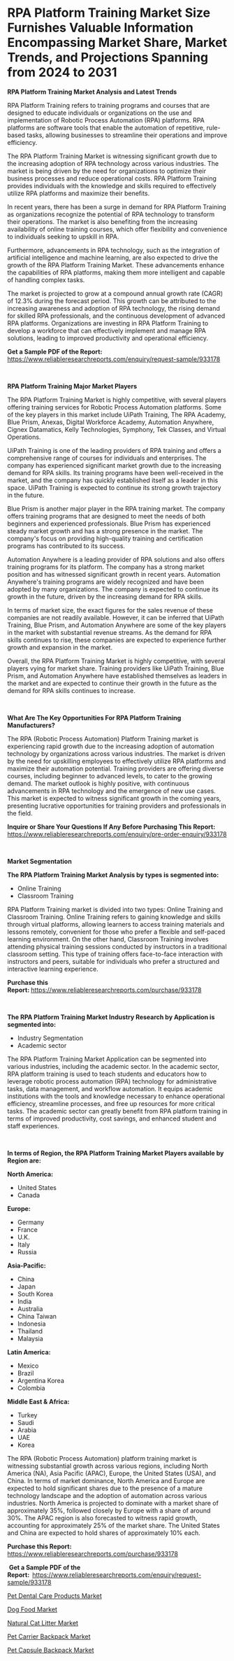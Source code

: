 <p><h1>RPA Platform Training Market Size Furnishes Valuable Information Encompassing Market Share, Market Trends, and Projections Spanning from 2024 to 2031</h1></p><p><strong>RPA Platform Training Market Analysis and Latest Trends</strong></p>
<p><p>RPA Platform Training refers to training programs and courses that are designed to educate individuals or organizations on the use and implementation of Robotic Process Automation (RPA) platforms. RPA platforms are software tools that enable the automation of repetitive, rule-based tasks, allowing businesses to streamline their operations and improve efficiency.</p><p>The RPA Platform Training Market is witnessing significant growth due to the increasing adoption of RPA technology across various industries. The market is being driven by the need for organizations to optimize their business processes and reduce operational costs. RPA Platform Training provides individuals with the knowledge and skills required to effectively utilize RPA platforms and maximize their benefits.</p><p>In recent years, there has been a surge in demand for RPA Platform Training as organizations recognize the potential of RPA technology to transform their operations. The market is also benefiting from the increasing availability of online training courses, which offer flexibility and convenience to individuals seeking to upskill in RPA.</p><p>Furthermore, advancements in RPA technology, such as the integration of artificial intelligence and machine learning, are also expected to drive the growth of the RPA Platform Training Market. These advancements enhance the capabilities of RPA platforms, making them more intelligent and capable of handling complex tasks.</p><p>The market is projected to grow at a compound annual growth rate (CAGR) of 12.3% during the forecast period. This growth can be attributed to the increasing awareness and adoption of RPA technology, the rising demand for skilled RPA professionals, and the continuous development of advanced RPA platforms. Organizations are investing in RPA Platform Training to develop a workforce that can effectively implement and manage RPA solutions, leading to improved productivity and operational efficiency.</p></p>
<p><strong>Get a Sample PDF of the Report:&nbsp;</strong> <a href="https://www.reliableresearchreports.com/enquiry/request-sample/933178">https://www.reliableresearchreports.com/enquiry/request-sample/933178</a></p>
<p>&nbsp;</p>
<p><strong>RPA Platform Training Major Market Players</strong></p>
<p><p>The RPA Platform Training Market is highly competitive, with several players offering training services for Robotic Process Automation platforms. Some of the key players in this market include UiPath Training, The RPA Academy, Blue Prism, Anexas, Digital Workforce Academy, Automation Anywhere, Cignex Datamatics, Kelly Technologies, Symphony, Tek Classes, and Virtual Operations. </p><p>UiPath Training is one of the leading providers of RPA training and offers a comprehensive range of courses for individuals and enterprises. The company has experienced significant market growth due to the increasing demand for RPA skills. Its training programs have been well-received in the market, and the company has quickly established itself as a leader in this space. UiPath Training is expected to continue its strong growth trajectory in the future.</p><p>Blue Prism is another major player in the RPA training market. The company offers training programs that are designed to meet the needs of both beginners and experienced professionals. Blue Prism has experienced steady market growth and has a strong presence in the market. The company's focus on providing high-quality training and certification programs has contributed to its success.</p><p>Automation Anywhere is a leading provider of RPA solutions and also offers training programs for its platform. The company has a strong market position and has witnessed significant growth in recent years. Automation Anywhere's training programs are widely recognized and have been adopted by many organizations. The company is expected to continue its growth in the future, driven by the increasing demand for RPA skills.</p><p>In terms of market size, the exact figures for the sales revenue of these companies are not readily available. However, it can be inferred that UiPath Training, Blue Prism, and Automation Anywhere are some of the key players in the market with substantial revenue streams. As the demand for RPA skills continues to rise, these companies are expected to experience further growth and expansion in the market.</p><p>Overall, the RPA Platform Training Market is highly competitive, with several players vying for market share. Training providers like UiPath Training, Blue Prism, and Automation Anywhere have established themselves as leaders in the market and are expected to continue their growth in the future as the demand for RPA skills continues to increase.</p></p>
<p>&nbsp;</p>
<p><strong>What Are The Key Opportunities For RPA Platform Training Manufacturers?</strong></p>
<p><p>The RPA (Robotic Process Automation) Platform Training market is experiencing rapid growth due to the increasing adoption of automation technology by organizations across various industries. The market is driven by the need for upskilling employees to effectively utilize RPA platforms and maximize their automation potential. Training providers are offering diverse courses, including beginner to advanced levels, to cater to the growing demand. The market outlook is highly positive, with continuous advancements in RPA technology and the emergence of new use cases. This market is expected to witness significant growth in the coming years, presenting lucrative opportunities for training providers and professionals in the field.</p></p>
<p><strong>Inquire or Share Your Questions If Any Before Purchasing This Report:</strong> <a href="https://www.reliableresearchreports.com/enquiry/pre-order-enquiry/933178">https://www.reliableresearchreports.com/enquiry/pre-order-enquiry/933178</a></p>
<p>&nbsp;</p>
<p><strong>Market Segmentation</strong></p>
<p><strong>The RPA Platform Training Market Analysis by types is segmented into:</strong></p>
<p><ul><li>Online Training</li><li>Classroom Training</li></ul></p>
<p><p>RPA Platform Training market is divided into two types: Online Training and Classroom Training. Online Training refers to gaining knowledge and skills through virtual platforms, allowing learners to access training materials and lessons remotely, convenient for those who prefer a flexible and self-paced learning environment. On the other hand, Classroom Training involves attending physical training sessions conducted by instructors in a traditional classroom setting. This type of training offers face-to-face interaction with instructors and peers, suitable for individuals who prefer a structured and interactive learning experience.</p></p>
<p><strong>Purchase this Report:&nbsp;</strong><a href="https://www.reliableresearchreports.com/purchase/933178">https://www.reliableresearchreports.com/purchase/933178</a></p>
<p>&nbsp;</p>
<p><strong>The RPA Platform Training Market Industry Research by Application is segmented into:</strong></p>
<p><ul><li>Industry Segmentation</li><li>Academic sector</li></ul></p>
<p><p>The RPA Platform Training Market Application can be segmented into various industries, including the academic sector. In the academic sector, RPA platform training is used to teach students and educators how to leverage robotic process automation (RPA) technology for administrative tasks, data management, and workflow automation. It equips academic institutions with the tools and knowledge necessary to enhance operational efficiency, streamline processes, and free up resources for more critical tasks. The academic sector can greatly benefit from RPA platform training in terms of improved productivity, cost savings, and enhanced student and staff experiences.</p></p>
<p>&nbsp;</p>
<p><strong>In terms of Region, the RPA Platform Training Market Players available by Region are:</strong></p>
<p>
    <p> <strong> North America: </strong>
        <ul>
            <li>United States</li>
            <li>Canada</li>
        </ul>
        </p> 
    <p> <strong> Europe: </strong>
        <ul>
            <li>Germany</li>
            <li>France</li>
            <li>U.K.</li>
            <li>Italy</li>
            <li>Russia</li>
        </ul>
        </p> 
    <p> <strong> Asia-Pacific: </strong>
        <ul>
            <li>China</li>
            <li>Japan</li>
            <li>South Korea</li>
            <li>India</li>
            <li>Australia</li>
            <li>China Taiwan</li>
            <li>Indonesia</li>
            <li>Thailand</li>
            <li>Malaysia</li>
        </ul>
        </p> 
    <p> <strong> Latin America: </strong>
        <ul>
            <li>Mexico</li>
            <li>Brazil</li>
            <li>Argentina Korea</li>
            <li>Colombia</li>
        </ul>
        </p> 
    <p> <strong> Middle East & Africa: </strong>
        <ul>
            <li>Turkey</li>
            <li>Saudi</li>
            <li>Arabia</li>
            <li>UAE</li>
            <li>Korea</li>
        </ul>
    </p>
    </p>
<p><p>The RPA (Robotic Process Automation) platform training market is witnessing substantial growth across various regions, including North America (NA), Asia Pacific (APAC), Europe, the United States (USA), and China. In terms of market dominance, North America and Europe are expected to hold significant shares due to the presence of a mature technology landscape and the adoption of automation across various industries. North America is projected to dominate with a market share of approximately 35%, followed closely by Europe with a share of around 30%. The APAC region is also forecasted to witness rapid growth, accounting for approximately 25% of the market share. The United States and China are expected to hold shares of approximately 10% each.</p></p>
<p><strong>Purchase this Report: </strong><a href="https://www.reliableresearchreports.com/purchase/933178">https://www.reliableresearchreports.com/purchase/933178</a></p>
<p>&nbsp;<strong>Get a Sample PDF of the Report:&nbsp;&nbsp;</strong><a href="https://www.reliableresearchreports.com/enquiry/request-sample/933178">https://www.reliableresearchreports.com/enquiry/request-sample/933178</a></p>
<p><strong></strong></p>
<p><p><a href="https://medium.com/@johnsonlowe1974/pet-dental-care-products-market-size-cagr-trends-2024-2030-6d18f74efc37">Pet Dental Care Products Market</a></p><p><a href="https://medium.com/p/4af74ef696d7/edit">Dog Food Market</a></p><p><a href="https://medium.com/@johnsonlowe1974/natural-cat-litter-market-trends-and-market-analysis-forecasted-for-period-2024-2031-a78419adc0e7">Natural Cat Litter Market</a></p><p><a href="https://medium.com/@johnsonlowe1974/pet-carrier-backpack-market-the-key-to-successful-business-strategy-forecast-till-2031-9e22635caf44">Pet Carrier Backpack Market</a></p><p><a href="https://medium.com/@johnsonlowe1974/pet-capsule-backpack-market-comprehensive-assessment-by-type-application-and-geography-91dfe943908d">Pet Capsule Backpack Market</a></p></p>